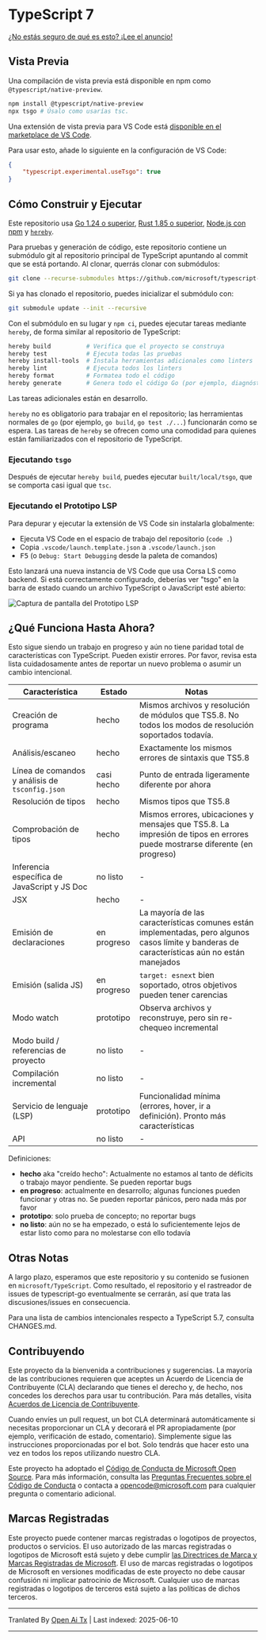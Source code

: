 # TypeScript 7

[¿No estás seguro de qué es esto? ¡Lee el anuncio!](https://devblogs.microsoft.com/typescript/typescript-native-port/)

## Vista Previa

Una compilación de vista previa está disponible en npm como `@typescript/native-preview`.

```sh
npm install @typescript/native-preview
npx tsgo # Úsalo como usarías tsc.
```

Una extensión de vista previa para VS Code está [disponible en el marketplace de VS Code](https://marketplace.visualstudio.com/items?itemName=TypeScriptTeam.native-preview).

Para usar esto, añade lo siguiente en la configuración de VS Code:

```json
{
    "typescript.experimental.useTsgo": true
}
```

## Cómo Construir y Ejecutar

Este repositorio usa [Go 1.24 o superior](https://go.dev/dl/), [Rust 1.85 o superior](https://www.rust-lang.org/tools/install), [Node.js con npm](https://nodejs.org/) y [`hereby`](https://www.npmjs.com/package/hereby).

Para pruebas y generación de código, este repositorio contiene un submódulo git al repositorio principal de TypeScript apuntando al commit que se está portando.
Al clonar, querrás clonar con submódulos:

```sh
git clone --recurse-submodules https://github.com/microsoft/typescript-go.git
```

Si ya has clonado el repositorio, puedes inicializar el submódulo con:

```sh
git submodule update --init --recursive
```

Con el submódulo en su lugar y `npm ci`, puedes ejecutar tareas mediante `hereby`, de forma similar al repositorio de TypeScript:

```sh
hereby build          # Verifica que el proyecto se construya
hereby test           # Ejecuta todas las pruebas
hereby install-tools  # Instala herramientas adicionales como linters
hereby lint           # Ejecuta todos los linters
hereby format         # Formatea todo el código
hereby generate       # Genera todo el código Go (por ejemplo, diagnósticos, comprometido en el repo)
```

Las tareas adicionales están en desarrollo.

`hereby` no es obligatorio para trabajar en el repositorio; las herramientas normales de `go` (por ejemplo, `go build`, `go test ./...`) funcionarán como se espera.
Las tareas de `hereby` se ofrecen como una comodidad para quienes están familiarizados con el repositorio de TypeScript.

### Ejecutando `tsgo`

Después de ejecutar `hereby build`, puedes ejecutar `built/local/tsgo`, que se comporta casi igual que `tsc`.

### Ejecutando el Prototipo LSP

Para depurar y ejecutar la extensión de VS Code sin instalarla globalmente:

* Ejecuta VS Code en el espacio de trabajo del repositorio (`code .`)
* Copia `.vscode/launch.template.json` a `.vscode/launch.json`
* <kbd>F5</kbd> (o `Debug: Start Debugging` desde la paleta de comandos)

Esto lanzará una nueva instancia de VS Code que usa Corsa LS como backend. Si está correctamente configurado, deberías ver "tsgo" en la barra de estado cuando un archivo TypeScript o JavaScript esté abierto:

![Captura de pantalla del Prototipo LSP](.github/ls-screenshot.png)


## ¿Qué Funciona Hasta Ahora?

Esto sigue siendo un trabajo en progreso y aún no tiene paridad total de características con TypeScript. Pueden existir errores. Por favor, revisa esta lista cuidadosamente antes de reportar un nuevo problema o asumir un cambio intencional.

| Característica | Estado | Notas |
|----------------|--------|-------|
| Creación de programa | hecho | Mismos archivos y resolución de módulos que TS5.8. No todos los modos de resolución soportados todavía. |
| Análisis/escaneo | hecho | Exactamente los mismos errores de sintaxis que TS5.8 |
| Línea de comandos y análisis de `tsconfig.json` | casi hecho | Punto de entrada ligeramente diferente por ahora |
| Resolución de tipos | hecho | Mismos tipos que TS5.8 |
| Comprobación de tipos | hecho | Mismos errores, ubicaciones y mensajes que TS5.8. La impresión de tipos en errores puede mostrarse diferente (en progreso) |
| Inferencia específica de JavaScript y JS Doc | no listo | - |
| JSX | hecho | - |
| Emisión de declaraciones | en progreso | La mayoría de las características comunes están implementadas, pero algunos casos límite y banderas de características aún no están manejados |
| Emisión (salida JS) | en progreso | `target: esnext` bien soportado, otros objetivos pueden tener carencias |
| Modo watch | prototipo | Observa archivos y reconstruye, pero sin re-chequeo incremental |
| Modo build / referencias de proyecto | no listo | - |
| Compilación incremental | no listo | - |
| Servicio de lenguaje (LSP) | prototipo | Funcionalidad mínima (errores, hover, ir a definición). Pronto más características |
| API | no listo | - |

Definiciones:

 * **hecho** aka "creído hecho": Actualmente no estamos al tanto de déficits o trabajo mayor pendiente. Se pueden reportar bugs
 * **en progreso**: actualmente en desarrollo; algunas funciones pueden funcionar y otras no. Se pueden reportar pánicos, pero nada más por favor
 * **prototipo**: solo prueba de concepto; no reportar bugs
 * **no listo**: aún no se ha empezado, o está lo suficientemente lejos de estar listo como para no molestarse con ello todavía

## Otras Notas

A largo plazo, esperamos que este repositorio y su contenido se fusionen en `microsoft/TypeScript`.
Como resultado, el repositorio y el rastreador de issues de typescript-go eventualmente se cerrarán, así que trata las discusiones/issues en consecuencia.

Para una lista de cambios intencionales respecto a TypeScript 5.7, consulta CHANGES.md.

## Contribuyendo

Este proyecto da la bienvenida a contribuciones y sugerencias.  La mayoría de las contribuciones requieren que aceptes un
Acuerdo de Licencia de Contribuyente (CLA) declarando que tienes el derecho y, de hecho, nos concedes
los derechos para usar tu contribución. Para más detalles, visita [Acuerdos de Licencia de Contribuyente](https://cla.opensource.microsoft.com).

Cuando envíes un pull request, un bot CLA determinará automáticamente si necesitas proporcionar
un CLA y decorará el PR apropiadamente (por ejemplo, verificación de estado, comentario). Simplemente sigue las instrucciones
proporcionadas por el bot. Solo tendrás que hacer esto una vez en todos los repos utilizando nuestro CLA.

Este proyecto ha adoptado el [Código de Conducta de Microsoft Open Source](https://opensource.microsoft.com/codeofconduct/).
Para más información, consulta las [Preguntas Frecuentes sobre el Código de Conducta](https://opensource.microsoft.com/codeofconduct/faq/) o
contacta a [opencode@microsoft.com](mailto:opencode@microsoft.com) para cualquier pregunta o comentario adicional.

## Marcas Registradas

Este proyecto puede contener marcas registradas o logotipos de proyectos, productos o servicios. El uso autorizado de las
marcas registradas o logotipos de Microsoft está sujeto y debe cumplir
[las Directrices de Marca y Marcas Registradas de Microsoft](https://www.microsoft.com/legal/intellectualproperty/trademarks/usage/general).
El uso de marcas registradas o logotipos de Microsoft en versiones modificadas de este proyecto no debe causar confusión ni implicar patrocinio de Microsoft.
Cualquier uso de marcas registradas o logotipos de terceros está sujeto a las políticas de dichos terceros.

---

Tranlated By [Open Ai Tx](https://github.com/OpenAiTx/OpenAiTx) | Last indexed: 2025-06-10

---